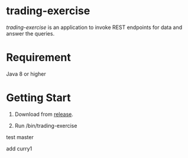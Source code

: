 # trading-exercise
*trading-exercise* is an application to invoke REST endpoints for data and answer the queries. 

# Requirement
Java 8 or higher

# Getting Start

1. Download from [release](https://github.com/curryshih/trading-exercise/releases).

2. Run /bin/trading-exercise


test master

add curry1